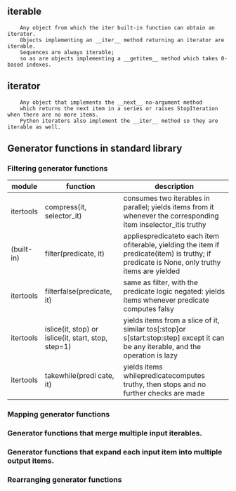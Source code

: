 ## iterable

```
    Any object from which the iter built-in function can obtain an iterator.
    Objects implementing an __iter__ method returning an iterator are iterable.
    Sequences are always iterable;
    so as are objects implementing a __getitem__ method which takes 0-based indexes.
```

## iterator

```
    Any object that implements the __next__ no-argument method
    which returns the next item in a series or raises StopIteration when there are no more items.
    Python iterators also implement the __iter__ method so they are iterable as well.
```

## Generator functions in standard library

### Filtering generator functions

  |module|function|description|
  |---|---|---|
  |itertools|compress(it, selector_it)|consumes two iterables in parallel; yields items from it whenever the corresponding item inselector_itis truthy|
  |(built-in)|filter(predicate, it)|appliespredicateto each item ofiterable, yielding the item if predicate(item) is truthy; if predicate is None, only truthy items are yielded|
  |itertools|filterfalse(predicate, it)|same as filter, with the predicate logic negated: yields items whenever predicate computes falsy|
  |itertools|islice(it, stop) or islice(it, start, stop, step=1)|yields items from a slice of it, similar tos[:stop]or s[start:stop:step] except it can be any iterable, and the operation is lazy|
  |itertools|takewhile(predi cate, it)|yields items whilepredicatecomputes truthy, then stops and no further checks are made|

### Mapping generator functions

### Generator functions that merge multiple input iterables.

### Generator functions that expand each input item into multiple output items.

### Rearranging generator functions
